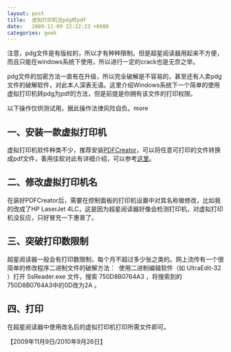 ```yaml
---
layout: post
title:  虚拟打印机法pdg转pdf
date:   2009-11-09 12:22:23 +0800
categories: geek
---
```

注意，pdg文件是有版权的，所以才有种种限制。但是超星阅读器用起来不方便，而且只能在windows系统下使用，所以进行一定的crack也是无奈之举。

pdg文件的加密方法一直有在升级，所以完全破解是不容易的，甚至还有人卖pdg文件的破解软件，对此本人深表无语。这里介绍Windows系统下一个简单的使用虚拟打印机转pdg为pdf的方法，但是前提是你拥有该文件的打印权限。

以下操作仅供测试用，据此操作法律风险自负。more

## 一、安装一款虚拟打印机

虚拟打印机软件种类不少，推荐安装[PDFCreator](http://www.pdfforge.org/)，可以将任意可打印的文件转换成pdf文件，善用佳软对此有详细介绍，可以参考[这里](http://xbeta.info/pdfcreator.htm)。

## 二、修改虚拟打印机名

在装好PDFCreator后，需要在控制面板的打印机设置中对其名称做修改，比如我的改成了HP LaserJet 4LC，这是因为超星阅读器好像会检测打印机，对虚拟打印机没反应，只好冒充一下惠普了。

## 三、突破打印数限制

超星阅读器一般会有打印数限制，每个月不超过多少张之类的。网上流传有一个很简单的修改程序二进制文件的破解方法：  使用二进制编辑软件（如 UltraEdit-32 ）打开 SsReader.exe 文件，搜索 750D8B0764A3 ，将搜索到的750D8B0764A3中的0D改为2A 。

## 四、打印

在超星阅读器中使用改名后的虚拟打印机打印所需文件即可。

【2009年11月9日/2010年9月26日】
